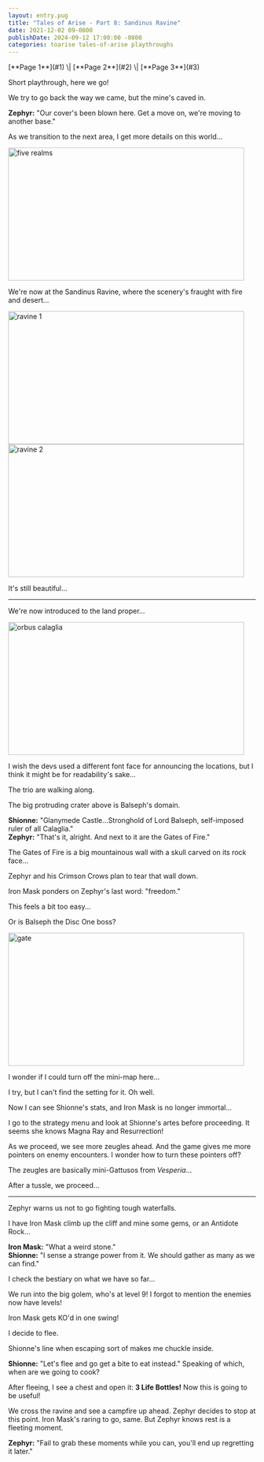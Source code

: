 ```yaml
---
layout: entry.pug
title: "Tales of Arise - Part 8: Sandinus Ravine"
date: 2021-12-02 09-0800
publishDate: 2024-09-12 17:00:00 -0800
categories: toarise tales-of-arise playthroughs
---
```


<p class="entry-partination" markdown="1">[**Page 1**](#1) \| [**Page 2**](#2) \| [**Page 3**](#3)</p>

<a name="1"></a>

Short playthrough, here we go!

We try to go back the way we came, but the mine's caved in.

**Zephyr:** "Our cover's been blown here. Get a move on, we're moving to another base."

As we transition to the next area, I get more details on this world...

<img src="https://i.imgur.com/C1e6jbX.jpg" alt="five realms" id="hd-liveblog" width="480" height="270" />

We're now at the Sandinus Ravine, where the scenery's fraught with fire and desert...

<img src="https://i.imgur.com/GUyHHVX.jpg" alt="ravine 1" id="hd-liveblog" width="480" height="270" />

<img src="https://i.imgur.com/BQpEiqX.jpg" alt="ravine 2" id="hd-liveblog" width="480" height="270" />

It's still beautiful...

<a name="2"></a>

---

We're now introduced to the land proper...

<img src="https://i.imgur.com/yQCAaJJ.jpg" alt="orbus calaglia" id="hd-liveblog" width="480" height="270" />

I wish the devs used a different font face for announcing the locations, but I think it might be for readability's sake...

The trio are walking along.

The big protruding crater above is Balseph's domain.

**Shionne:** "Glanymede Castle...Stronghold of Lord Balseph, self-imposed ruler of all Calaglia."<br/>
**Zephyr:** "That's it, alright. And next to it are the Gates of Fire."

The Gates of Fire is a big mountainous wall with a skull carved on its rock face...

Zephyr and his Crimson Crows plan to tear that wall down.

Iron Mask ponders on Zephyr's last word: "freedom."

This feels a bit too easy...

Or is Balseph the Disc One boss?

<img src="https://i.imgur.com/4muAP5E.jpg" alt="gate" id="hd-liveblog" width="480" height="270" />

I wonder if I could turn off the mini-map here...

I try, but I can't find the setting for it. Oh well.

Now I can see Shionne's stats, and Iron Mask is no longer immortal...

I go to the strategy menu and look at Shionne's artes before proceeding. It seems she knows Magna Ray and Resurrection!

As we proceed, we see more zeugles ahead. And the game gives me more pointers on enemy encounters. I wonder how to turn these pointers off?

The zeugles are basically mini-Gattusos from *Vesperia*...

After a tussle, we proceed...

<a name="3"></a>

---

Zephyr warns us not to go fighting tough waterfalls.

I have Iron Mask climb up the cliff and mine some gems, or an Antidote Rock...

**Iron Mask:** "What a weird stone."<br/>
**Shionne:** "I sense a strange power from it. We should gather as many as we can find."

I check the bestiary on what we have so far...

We run into the big golem, who's at level 9! I forgot to mention the enemies now have levels!

Iron Mask gets KO'd in one swing!

I decide to flee.

Shionne's line when escaping sort of makes me chuckle inside.

**Shionne:** "Let's flee and go get a bite to eat instead." Speaking of which, when are we going to cook?

After fleeing, I see a chest and open it: **3 Life Bottles!** Now this is going to be useful!

We cross the ravine and see a campfire up ahead. Zephyr decides to stop at this point. Iron Mask's raring to go, same. But Zephyr knows rest is a fleeting moment.

**Zephyr:** "Fail to grab these moments while you can, you'll end up regretting it later."